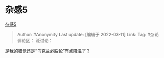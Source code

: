 # 杂感5
[杂感5](https://zhuanlan.zhihu.com/p/479013766)

> Author: #Anonymity
> Last update: [编辑于 2022-03-11]
> Link:
> Tag: #杂论
> 评论区：
> 泛讨论：

是我的错觉还是“乌克兰必胜论”有点降温了？
